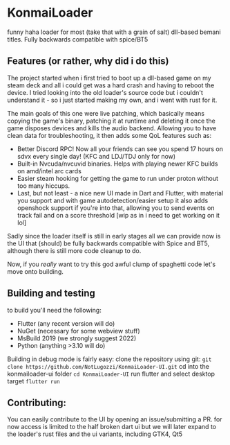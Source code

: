 # KonmaiLoader
funny haha loader for most (take that with a grain of salt) dll-based bemani titles. Fully backwards compatible with spice/BT5

## Features (or rather, why did i do this)
The project started when i first tried to boot up a dll-based game on my steam deck and all i could get was a hard crash and having to reboot the device. I tried looking into the old loader's source code but i couldn't understand it - so i just started making my own, and i went with rust for it.

The main goals of this one were live patching, which basically means copying the game's binary, patching it at runtime and deleting it once the game disposes devices and kills the audio backend. Allowing you to have clean data for troubleshooting, it then adds some QoL features such as:
- Better Discord RPC! Now all your friends can see you spend 17 hours on sdvx every single day! (KFC and LDJ/TDJ only for now)
- Built-in Nvcuda/nvcuvid binaries. Helps with playing newer KFC builds on amd/intel arc cards
- Easier steam hooking for getting the game to run under proton without too many hiccups.
- Last, but not least - a nice new UI made in Dart and Flutter, with material you support and with game autodetection/easier setup
it also adds openshock support if you're into that, allowing you to send events on track fail and on a score threshold [wip as in i need to get working on it lol]

Sadly since the loader itself is still in early stages all we can provide now is the UI that (should) be fully backwards compatible with Spice and BT5, although there is still more code cleanup to do.


Now, if you *really* want to try this god awful clump of spaghetti code let's move onto building.

## Building and testing

to build you'll need the following:

- Flutter (any recent version will do)
- NuGet (necessary for some webview stuff)
- MsBuild 2019 (we strongly suggest 2022)
- Python (anything >3.10 will do)

Building in debug mode is fairly easy:
clone the repository using git:
`git clone https://github.com/NotLugozzi/KonmaiLoader-UI.git`
cd into the konmailoader-ui folder
`cd KonmaiLoader-UI`
run flutter and select desktop target
`flutter run`

## Contributing:
You can easily contribute to the UI by opening an issue/submitting a PR. for now access is limited to the half broken dart ui but we will later expand to the loader's rust files and the ui variants, including GTK4, Qt5
